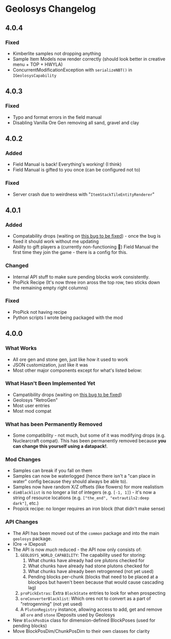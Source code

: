 # Geolosys Changelog

## 4.0.4

### Fixed

* Kimberlite samples not dropping anything
* Sample Item Models now render correctly (should look better in creative menu + TOP + HWYLA)
* ConcurrentModificationException with `serializeNBT()` in `IGeolosysCapability`

## 4.0.3

### Fixed

* Typo and format errors in the field manual
* Disabling Vanilla Ore Gen removing all sand, gravel and clay

## 4.0.2

### Added

* Field Manual is back! Everything's working! (I think)
* Field Manual is gifted to you once (can be configured not to)

### Fixed

* Server crash due to weirdness with "`ItemStackTileEntityRenderer`"

## 4.0.1

### Added

* Compatability drops (waiting on [this bug to be fixed](https://github.com/MinecraftForge/MinecraftForge/issues/5828)) - once the bug is fixed it should work without me updating
* Ability to gift players a (currently non-functioning 🤔) Field Manual the first time they join the game - there is a config for this.
 
### Changed

* Internal API stuff to make sure pending blocks work consistently.
* ProPick Recipe (It's now three iron aross the top row, two sticks down the remaining empty right columns)

### Fixed

* ProPick not having recipe
* Python scripts I wrote being packaged with the mod

## 4.0.0

### What Works

* All ore gen and stone gen, just like how it used to work
* JSON customization, just like it was
* Most other major components except for what's listed below:

### What Hasn't Been Implemented Yet

* Campatibility drops (waiting on [this bug to be fixed](https://github.com/MinecraftForge/MinecraftForge/issues/5828))
* Geolosys "RetroGen" 
* Most user entries
* Most mod compat

### What has been Permanently Removed

* Some compatibility  - not much, but some of it was modifying drops (e.g. Nuclearcraft compat). This has been permanently removed because **you can change this yourself using a datapack!**.

### Mod Changes

* Samples can break if you fall on them
* Samples can now be waterlogged (hence there isn't a "can place in water" config because they should always be able to).
* Samples now have random X/Z offsets (like flowers) for more realistism
* `dimBlacklist` is no longer a list of integers (e.g. `[-1, 1]`) - it's now a string of resource locations (e.g. `["the_end", "extrautils2:deep dark"]`, etc.)
* Propick recipe: no longer requires an iron block (that didn't make sense)

### API Changes

* The API has been moved out of the `common` package and into the main `geolosys` package.
* IOre → IDeposit
* The API is now *much* reduced - the API now only consists of:
    1. `GEOLOSYS_WORLD_CAPABILITY`: The capability used for storing:
        1. What chunks have already had ore plutons checked for
        2. What chunks have already had stone plutons checked for
        3. What chunks have already been retrogenned (not yet used)
        4. Pending blocks per-chunk (blocks that need to be placed at a blockpos but haven't been because that would cause cascading lag)
    2. `proPickExtras`: Extra `BlockState` entries to look for when prospecting
    3. `oreConverterBlacklist`: Which ores not to convert as a part of "retrogenning" (not yet used)
    4. A `PlutonRegistry` instance, allowing access to add, get and remove all `ore` and `stone` IDeposits used by Geolosys
* New `BlockPosDim` class for dimension-defined BlockPoses (used for pending blocks)
* Move BlockPosDim/ChunkPosDim to their own classes for clarity
